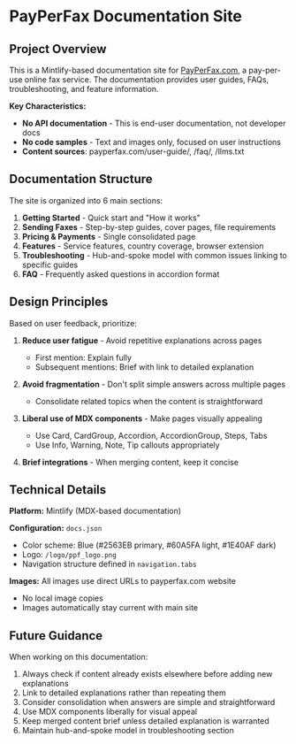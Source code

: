 # PayPerFax Documentation Site

## Project Overview

This is a Mintlify-based documentation site for [PayPerFax.com](https://payperfax.com), a pay-per-use online fax service. The documentation provides user guides, FAQs, troubleshooting, and feature information.

**Key Characteristics:**
- **No API documentation** - This is end-user documentation, not developer docs
- **No code samples** - Text and images only, focused on user instructions
- **Content sources**: payperfax.com/user-guide/, /faq/, /llms.txt

## Documentation Structure

The site is organized into 6 main sections:

1. **Getting Started** - Quick start and "How it works"
2. **Sending Faxes** - Step-by-step guides, cover pages, file requirements
3. **Pricing & Payments** - Single consolidated page
4. **Features** - Service features, country coverage, browser extension
5. **Troubleshooting** - Hub-and-spoke model with common issues linking to specific guides
6. **FAQ** - Frequently asked questions in accordion format

## Design Principles

Based on user feedback, prioritize:

1. **Reduce user fatigue** - Avoid repetitive explanations across pages
   - First mention: Explain fully
   - Subsequent mentions: Brief with link to detailed explanation

2. **Avoid fragmentation** - Don't split simple answers across multiple pages
   - Consolidate related topics when the content is straightforward

3. **Liberal use of MDX components** - Make pages visually appealing
   - Use Card, CardGroup, Accordion, AccordionGroup, Steps, Tabs
   - Use Info, Warning, Note, Tip callouts appropriately

4. **Brief integrations** - When merging content, keep it concise

## Technical Details

**Platform:** Mintlify (MDX-based documentation)

**Configuration:** `docs.json`
- Color scheme: Blue (#2563EB primary, #60A5FA light, #1E40AF dark)
- Logo: `/logo/ppf_logo.png`
- Navigation structure defined in `navigation.tabs`

**Images:** All images use direct URLs to payperfax.com website
- No local image copies
- Images automatically stay current with main site

## Future Guidance

When working on this documentation:
1. Always check if content already exists elsewhere before adding new explanations
2. Link to detailed explanations rather than repeating them
3. Consider consolidation when answers are simple and straightforward
4. Use MDX components liberally for visual appeal
5. Keep merged content brief unless detailed explanation is warranted
6. Maintain hub-and-spoke model in troubleshooting section
